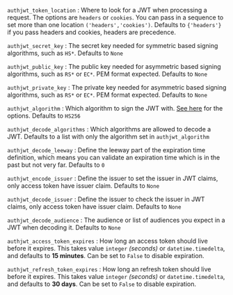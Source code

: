 `authjwt_token_location`
:   Where to look for a JWT when processing a request. The options are `headers` or `cookies`.
    You can pass in a sequence to set more than one location `('headers','cookies')`. Defaults to `{'headers'}`
    if you pass headers and cookies, headers are precedence.

`authjwt_secret_key`
:   The secret key needed for symmetric based signing algorithms, such as `HS*`. Defaults to `None`

`authjwt_public_key`
:   The public key needed for asymmetric based signing algorithms, such as `RS*` or `EC*`. PEM format expected.
    Defaults to `None`

`authjwt_private_key`
:   The private key needed for asymmetric based signing algorithms, such as `RS*` or `EC*`. PEM format expected.
    Defaults to `None`

`authjwt_algorithm`
:   Which algorithm to sign the JWT with. <a href="https://pyjwt.readthedocs.io/en/latest/algorithms.html" class="external-link" target="_blank">See here</a>
    for the options. Defaults to `HS256`

`authjwt_decode_algorithms`
:   Which algorithms are allowed to decode a JWT. Defaults to a list with only the algorithm set in `authjwt_algorithm`

`authjwt_decode_leeway`
:   Define the leeway part of the expiration time definition, which means you can validate an expiration
    time which is in the past but not very far. Defaults to `0`

`authjwt_encode_issuer`
:   Define the issuer to set the issuer in JWT claims, only access token have issuer claim. Defaults to `None`

`authjwt_decode_issuer`
:   Define the issuer to check the issuer in JWT claims, only access token have issuer claim. Defaults to `None`

`authjwt_decode_audience`
:   The audience or list of audiences you expect in a JWT when decoding it. Defaults to `None`

`authjwt_access_token_expires`
:   How long an access token should live before it expires. This takes value `integer` *(seconds)* or
    `datetime.timedelta`, and defaults to **15 minutes**. Can be set to `False` to disable expiration.

`authjwt_refresh_token_expires`
:   How long an refresh token should live before it expires. This takes value `integer` *(seconds)* or
    `datetime.timedelta`, and defaults to **30 days**. Can be set to `False` to disable expiration.
